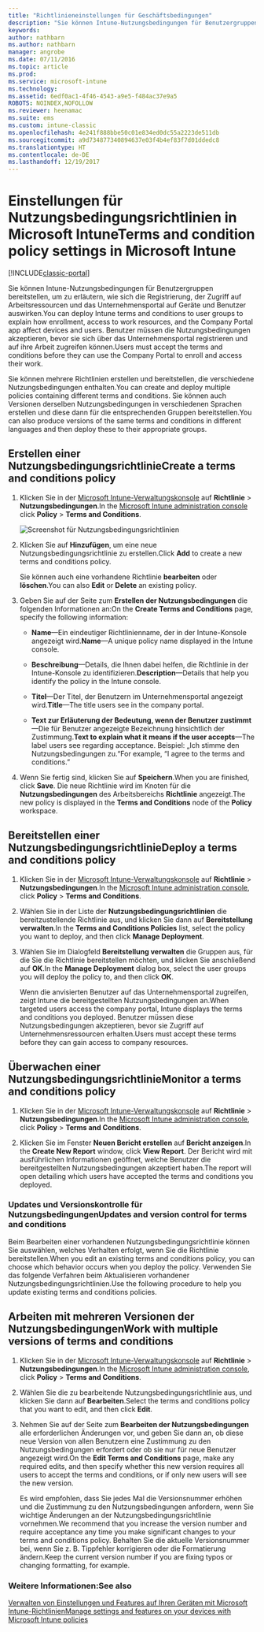 ```yaml
---
title: "Richtlinieneinstellungen für Geschäftsbedingungen"
description: "Sie können Intune-Nutzungsbedingungen für Benutzergruppen bereitstellen, um zu erläutern, wie sich die Registrierung, der Zugriff auf Arbeitsressourcen und die Verwendung des Unternehmensportals auf Geräte und Benutzer auswirken."
keywords: 
author: nathbarn
ms.author: nathbarn
manager: angrobe
ms.date: 07/11/2016
ms.topic: article
ms.prod: 
ms.service: microsoft-intune
ms.technology: 
ms.assetid: 6edf0ac1-4f46-4543-a9e5-f484ac37e9a5
ROBOTS: NOINDEX,NOFOLLOW
ms.reviewer: heenamac
ms.suite: ems
ms.custom: intune-classic
ms.openlocfilehash: 4e241f888bbe50c01e834ed0dc55a2223de511db
ms.sourcegitcommit: a9d734877340894637e03f4b4ef83f7d01ddedc8
ms.translationtype: HT
ms.contentlocale: de-DE
ms.lasthandoff: 12/19/2017
---
```

# <a name="terms-and-condition-policy-settings-in-microsoft-intune"></a><span data-ttu-id="cb02d-103">Einstellungen für Nutzungsbedingungsrichtlinien in Microsoft Intune</span><span class="sxs-lookup"><span data-stu-id="cb02d-103">Terms and condition policy settings in Microsoft Intune</span></span>

[!INCLUDE[classic-portal](../includes/classic-portal.md)]

<span data-ttu-id="cb02d-104">Sie können Intune-Nutzungsbedingungen für Benutzergruppen bereitstellen, um zu erläutern, wie sich die Registrierung, der Zugriff auf Arbeitsressourcen und das Unternehmensportal auf Geräte und Benutzer auswirken.</span><span class="sxs-lookup"><span data-stu-id="cb02d-104">You can deploy Intune terms and conditions to user groups to explain how enrollment, access to work resources, and the Company Portal app affect devices and users.</span></span> <span data-ttu-id="cb02d-105">Benutzer müssen die Nutzungsbedingungen akzeptieren, bevor sie sich über das Unternehmensportal registrieren und auf ihre Arbeit zugreifen können.</span><span class="sxs-lookup"><span data-stu-id="cb02d-105">Users must accept the terms and conditions before they can use the Company Portal to enroll and access their work.</span></span>

<span data-ttu-id="cb02d-106">Sie können mehrere Richtlinien erstellen und bereitstellen, die verschiedene Nutzungsbedingungen enthalten.</span><span class="sxs-lookup"><span data-stu-id="cb02d-106">You can create and deploy multiple policies containing different terms and conditions.</span></span> <span data-ttu-id="cb02d-107">Sie können auch Versionen derselben Nutzungsbedingungen in verschiedenen Sprachen erstellen und diese dann für die entsprechenden Gruppen bereitstellen.</span><span class="sxs-lookup"><span data-stu-id="cb02d-107">You can also produce versions of the same terms and conditions in different languages and then deploy these to their appropriate groups.</span></span>

## <a name="create-a-terms-and-conditions-policy"></a><span data-ttu-id="cb02d-108">Erstellen einer Nutzungsbedingungsrichtlinie</span><span class="sxs-lookup"><span data-stu-id="cb02d-108">Create a terms and conditions policy</span></span>

1.  <span data-ttu-id="cb02d-109">Klicken Sie in der [Microsoft Intune-Verwaltungskonsole](https://manage.microsoft.com) auf **Richtlinie** &gt; **Nutzungsbedingungen**.</span><span class="sxs-lookup"><span data-stu-id="cb02d-109">In the [Microsoft Intune administration console](https://manage.microsoft.com) click **Policy** &gt; **Terms and Conditions**.</span></span>

    ![Screenshot für Nutzungsbedingungsrichtlinien](./media/pol-sa-terms-conditions.png)

2.  <span data-ttu-id="cb02d-111">Klicken Sie auf **Hinzufügen**, um eine neue Nutzungsbedingungsrichtlinie zu erstellen.</span><span class="sxs-lookup"><span data-stu-id="cb02d-111">Click **Add** to create a new terms and conditions policy.</span></span>

    <span data-ttu-id="cb02d-112">Sie können auch eine vorhandene Richtlinie **bearbeiten** oder **löschen**.</span><span class="sxs-lookup"><span data-stu-id="cb02d-112">You can also **Edit** or **Delete** an existing policy.</span></span>

3.  <span data-ttu-id="cb02d-113">Geben Sie auf der Seite zum **Erstellen der Nutzungsbedingungen** die folgenden Informationen an:</span><span class="sxs-lookup"><span data-stu-id="cb02d-113">On the **Create Terms and Conditions** page, specify the following information:</span></span>

    -   <span data-ttu-id="cb02d-114">**Name**&mdash;Ein eindeutiger Richtlinienname, der in der Intune-Konsole angezeigt wird.</span><span class="sxs-lookup"><span data-stu-id="cb02d-114">**Name**&mdash;A unique policy name displayed in the Intune console.</span></span>

    -   <span data-ttu-id="cb02d-115">**Beschreibung**&mdash;Details, die Ihnen dabei helfen, die Richtlinie in der Intune-Konsole zu identifizieren.</span><span class="sxs-lookup"><span data-stu-id="cb02d-115">**Description**&mdash;Details that help you identify the policy in the Intune console.</span></span>

    -   <span data-ttu-id="cb02d-116">**Titel**&mdash;Der Titel, der Benutzern im Unternehmensportal angezeigt wird.</span><span class="sxs-lookup"><span data-stu-id="cb02d-116">**Title**&mdash;The title users see in the company portal.</span></span>

    -   <span data-ttu-id="cb02d-117">**Text zur Erläuterung der Bedeutung, wenn der Benutzer zustimmt**&mdash;Die für Benutzer angezeigte Bezeichnung hinsichtlich der Zustimmung.</span><span class="sxs-lookup"><span data-stu-id="cb02d-117">**Text to explain what it means if the user accepts**&mdash;The label users see regarding acceptance.</span></span> <span data-ttu-id="cb02d-118">Beispiel: „Ich stimme den Nutzungsbedingungen zu.“</span><span class="sxs-lookup"><span data-stu-id="cb02d-118">For example, “I agree to the terms and conditions.”</span></span>

4.  <span data-ttu-id="cb02d-119">Wenn Sie fertig sind, klicken Sie auf **Speichern**.</span><span class="sxs-lookup"><span data-stu-id="cb02d-119">When you are finished, click **Save**.</span></span> <span data-ttu-id="cb02d-120">Die neue Richtlinie wird im Knoten für die **Nutzungsbedingungen** des Arbeitsbereichs **Richtlinie** angezeigt.</span><span class="sxs-lookup"><span data-stu-id="cb02d-120">The new policy is displayed in the **Terms and Conditions** node of the **Policy** workspace.</span></span>

## <a name="deploy-a-terms-and-conditions-policy"></a><span data-ttu-id="cb02d-121">Bereitstellen einer Nutzungsbedingungsrichtlinie</span><span class="sxs-lookup"><span data-stu-id="cb02d-121">Deploy a terms and conditions policy</span></span>

1.  <span data-ttu-id="cb02d-122">Klicken Sie in der [Microsoft Intune-Verwaltungskonsole](https://manage.microsoft.com) auf **Richtlinie** &gt; **Nutzungsbedingungen**.</span><span class="sxs-lookup"><span data-stu-id="cb02d-122">In the [Microsoft Intune administration console](https://manage.microsoft.com), click **Policy** &gt; **Terms and Conditions**.</span></span>

2.  <span data-ttu-id="cb02d-123">Wählen Sie in der Liste der **Nutzungsbedingungsrichtlinien** die bereitzustellende Richtlinie aus, und klicken Sie dann auf **Bereitstellung verwalten**.</span><span class="sxs-lookup"><span data-stu-id="cb02d-123">In the **Terms and Conditions Policies** list, select the policy you want to deploy, and then click **Manage Deployment**.</span></span>

3.  <span data-ttu-id="cb02d-124">Wählen Sie im Dialogfeld **Bereitstellung verwalten** die Gruppen aus, für die Sie die Richtlinie bereitstellen möchten, und klicken Sie anschließend auf **OK**.</span><span class="sxs-lookup"><span data-stu-id="cb02d-124">In the **Manage Deployment** dialog box, select the user groups you will deploy the policy to, and then click **OK**.</span></span>

    <span data-ttu-id="cb02d-125">Wenn die anvisierten Benutzer auf das Unternehmensportal zugreifen, zeigt Intune die bereitgestellten Nutzungsbedingungen an.</span><span class="sxs-lookup"><span data-stu-id="cb02d-125">When targeted users access the company portal, Intune displays the terms and conditions you deployed.</span></span> <span data-ttu-id="cb02d-126">Benutzer müssen diese Nutzungsbedingungen akzeptieren, bevor sie Zugriff auf Unternehmensressourcen erhalten.</span><span class="sxs-lookup"><span data-stu-id="cb02d-126">Users must accept these terms before they can gain access to company resources.</span></span>

## <a name="monitor-a-terms-and-conditions-policy"></a><span data-ttu-id="cb02d-127">Überwachen einer Nutzungsbedingungsrichtlinie</span><span class="sxs-lookup"><span data-stu-id="cb02d-127">Monitor a terms and conditions policy</span></span>

1.  <span data-ttu-id="cb02d-128">Klicken Sie in der [Microsoft Intune-Verwaltungskonsole](https://manage.microsoft.com) auf **Richtlinie** &gt; **Nutzungsbedingungen**.</span><span class="sxs-lookup"><span data-stu-id="cb02d-128">In the [Microsoft Intune administration console](https://manage.microsoft.com), click **Policy** &gt; **Terms and Conditions**.</span></span>

2.  <span data-ttu-id="cb02d-129">Klicken Sie im Fenster **Neuen Bericht erstellen** auf **Bericht anzeigen**.</span><span class="sxs-lookup"><span data-stu-id="cb02d-129">In the **Create New Report** window, click **View Report**.</span></span> <span data-ttu-id="cb02d-130">Der Bericht wird mit ausführlichen Informationen geöffnet, welche Benutzer die bereitgestellten Nutzungsbedingungen akzeptiert haben.</span><span class="sxs-lookup"><span data-stu-id="cb02d-130">The report will open detailing which users have accepted the terms and conditions you deployed.</span></span>

### <a name="updates-and-version-control-for-terms-and-conditions"></a><span data-ttu-id="cb02d-131">Updates und Versionskontrolle für Nutzungsbedingungen</span><span class="sxs-lookup"><span data-stu-id="cb02d-131">Updates and version control for terms and conditions</span></span>
<span data-ttu-id="cb02d-132">Beim Bearbeiten einer vorhandenen Nutzungsbedingungsrichtlinie können Sie auswählen, welches Verhalten erfolgt, wenn Sie die Richtlinie bereitstellen.</span><span class="sxs-lookup"><span data-stu-id="cb02d-132">When you edit an existing terms and conditions policy, you can choose which behavior occurs when you deploy the policy.</span></span> <span data-ttu-id="cb02d-133">Verwenden Sie das folgende Verfahren beim Aktualisieren vorhandener Nutzungsbedingungsrichtlinien.</span><span class="sxs-lookup"><span data-stu-id="cb02d-133">Use the following procedure to help you update existing terms and conditions policies.</span></span>

## <a name="work-with-multiple-versions-of-terms-and-conditions"></a><span data-ttu-id="cb02d-134">Arbeiten mit mehreren Versionen der Nutzungsbedingungen</span><span class="sxs-lookup"><span data-stu-id="cb02d-134">Work with multiple versions of terms and conditions</span></span>

1.  <span data-ttu-id="cb02d-135">Klicken Sie in der [Microsoft Intune-Verwaltungskonsole](https://manage.microsoft.com) auf **Richtlinie** &gt; **Nutzungsbedingungen**.</span><span class="sxs-lookup"><span data-stu-id="cb02d-135">In the [Microsoft Intune administration console](https://manage.microsoft.com), click **Policy** &gt; **Terms and Conditions**.</span></span>

2.  <span data-ttu-id="cb02d-136">Wählen Sie die zu bearbeitende Nutzungsbedingungsrichtlinie aus, und klicken Sie dann auf **Bearbeiten**.</span><span class="sxs-lookup"><span data-stu-id="cb02d-136">Select the terms and conditions policy that you want to edit, and then click **Edit**.</span></span>

3.  <span data-ttu-id="cb02d-137">Nehmen Sie auf der Seite zum **Bearbeiten der Nutzungsbedingungen** alle erforderlichen Änderungen vor, und geben Sie dann an, ob diese neue Version von allen Benutzern eine Zustimmung zu den Nutzungsbedingungen erfordert oder ob sie nur für neue Benutzer angezeigt wird.</span><span class="sxs-lookup"><span data-stu-id="cb02d-137">On the **Edit Terms and Conditions** page, make any required edits, and then specify whether this new version requires all users to accept the terms and conditions, or if only new users will see the new version.</span></span>

    <span data-ttu-id="cb02d-138">Es wird empfohlen, dass Sie jedes Mal die Versionsnummer erhöhen und die Zustimmung zu den Nutzungsbedingungen anfordern, wenn Sie wichtige Änderungen an der Nutzungsbedingungsrichtlinie vornehmen.</span><span class="sxs-lookup"><span data-stu-id="cb02d-138">We recommend that you increase the version number and require acceptance any time you make significant changes to your terms and conditions policy.</span></span> <span data-ttu-id="cb02d-139">Behalten Sie die aktuelle Versionsnummer bei, wenn Sie z. B. Tippfehler korrigieren oder die Formatierung ändern.</span><span class="sxs-lookup"><span data-stu-id="cb02d-139">Keep the current version number if you are fixing typos or changing formatting, for example.</span></span>

### <a name="see-also"></a><span data-ttu-id="cb02d-140">Weitere Informationen:</span><span class="sxs-lookup"><span data-stu-id="cb02d-140">See also</span></span>
[<span data-ttu-id="cb02d-141">Verwalten von Einstellungen und Features auf Ihren Geräten mit Microsoft Intune-Richtlinien</span><span class="sxs-lookup"><span data-stu-id="cb02d-141">Manage settings and features on your devices with Microsoft Intune policies</span></span>](manage-settings-and-features-on-your-devices-with-microsoft-intune-policies.md)
